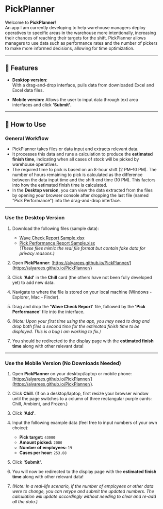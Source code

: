 # **PickPlanner**  

Welcome to **PickPlanner**!  
An app I am currently developing to help warehouse managers deploy operatives to specific areas in the warehouse more intentionally, increasing their chances of reaching their targets for the shift. PickPlanner allows managers to use data such as performance rates and the number of pickers to make more informed decisions, allowing for time optimization.  

---

## 🚀 **Features**  

- **Desktop version:**  
   With a drag-and-drop interface, pulls data from downloaded Excel and Excel data files.
  
- **Mobile version:**
   Allows the user to input data through text area interfaces and click **'Submit'**.  
---

## 🎯 **How to Use**  

### General Workflow  
- PickPlanner takes files or data input and extracts relevant data.  
- It processes this data and runs a calculation to produce the **estimated finish time**, indicating when all cases of stock will be picked by warehouse operatives.  
- The required time to pick is based on an 8-hour shift (2 PM–10 PM). The number of hours remaining to pick is calculated as the difference between the data input time and the shift end time (10 PM). This factors into how the estimated finish time is calculated.  
- In the **Desktop version**, you can view the data extracted from the files by opening your browser console after dropping the last file (named "Pick Performance") into the drag-and-drop interface.  

---

### **Use the Desktop Version**  

1. Download the following files (sample data):  
   - [Wave Check Report Sample.xlsx](https://github.com/user-attachments/files/17965175/Wave.Check.Report.Sample.xlsx)  
   - [Pick Performance Report Sample.xlsx](https://github.com/user-attachments/files/17965176/Pick.Performance.Report.Sample.xlsx)  
   *(These files mimic the real file format but contain fake data for privacy reasons.)*  

2. Open **PickPlanner**: [https://alyarees.github.io/PickPlanner/](https://alyarees.github.io/PickPlanner/)  
3. Click **'Add'** in the **Chill** card (the others have not been fully developed yet) to add new data.  
4. Navigate to where the file is stored on your local machine (Windows - Explorer, Mac - Finder).  
5. Drag and drop the **'Wave Check Report'** file, followed by the **'Pick Performance'** file into the interface.  
6. *(Note: Upon your first time using the app, you may need to drag and drop both files a second time for the estimated finish time to be displayed. This is a bug I am working to fix.)*  
7. You should be redirected to the display page with the **estimated finish time** along with other relevant data!  

---

### **Use the Mobile Version (No Downloads Needed)**  

1. Open **PickPlanner** on your desktop/laptop or mobile phone: [https://alyarees.github.io/PickPlanner/](https://alyarees.github.io/PickPlanner/).  
2. Click **Chill**. (If on a desktop/laptop, first resize your browser window until the page switches to a column of three rectangular purple cards: Chill, Ambient, and Frozen.)  
3. Click **'Add'**.  
4. Input the following example data (feel free to input numbers of your own choice):  
   - **Pick target:** `43000`  
   - **Amount picked:** `2000`  
   - **Number of employees:** `19`  
   - **Cases per hour:** `253.08`  

5. Click **'Submit'**.  
6. You will now be redirected to the display page with the **estimated finish time** along with other relevant data!  
7. *(Note: In a real-life scenario, if the number of employees or other data were to change, you can retype and submit the updated numbers. The calculation will update accordingly without needing to clear and re-add all the data.)*  
